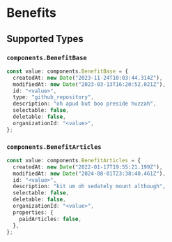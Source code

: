 # Benefits


## Supported Types

### `components.BenefitBase`

```typescript
const value: components.BenefitBase = {
  createdAt: new Date("2023-11-24T10:03:44.314Z"),
  modifiedAt: new Date("2023-03-13T16:20:52.021Z"),
  id: "<value>",
  type: "github_repository",
  description: "oh apud but boo preside huzzah",
  selectable: false,
  deletable: false,
  organizationId: "<value>",
};
```

### `components.BenefitArticles`

```typescript
const value: components.BenefitArticles = {
  createdAt: new Date("2022-01-17T19:55:21.199Z"),
  modifiedAt: new Date("2024-08-01T23:38:40.461Z"),
  id: "<value>",
  description: "kit um oh sedately mount although",
  selectable: false,
  deletable: false,
  organizationId: "<value>",
  properties: {
    paidArticles: false,
  },
};
```

